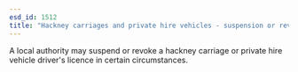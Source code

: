 ```yaml
---
esd_id: 1512
title: "Hackney carriages and private hire vehicles - suspension or revocation of driver's licence"
---
```


A local authority may suspend or revoke a hackney carriage or private hire vehicle driver's licence in certain circumstances. 

